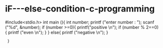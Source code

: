 # iF---else-condition-c-programming
#include<stdio.h>
 int main (){
     int number;
     printf ("enter number : ");
     scanf ("%d", &number);
     if (number >=0){
      printf("positive \n");
      if (number % 2==0){
         printf ("even \n");
      }
     }
     else{
      printf ("negative \n");
     }

     }
